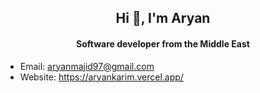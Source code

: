 <h2 align="center">Hi 👋, I'm Aryan </h2>
<h4 align="center">Software developer from the Middle East</h4>

- Email: aryanmajid97@gmail.com
- Website: https://aryankarim.vercel.app/
